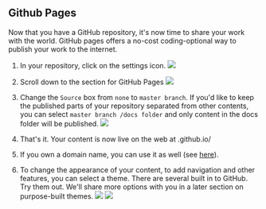 ## Github Pages

Now that you have a GitHub repository, it's now time to share your work with the world.  GitHub pages offers a no-cost coding-optional way to publish your work to the internet.   

1) In your repository, click on the settings icon. 
![](https://github.com/tri-cods/github/raw/master/static/settings.png)  
2) Scroll down to the section for GitHub Pages
![](https://github.com/tri-cods/github/raw/master/static/github_pages.png)

3) Change the `Source` box from `none` to `master branch`.  If you'd like to keep the published parts of your repository separated from other contents, you can select `master branch /docs folder` and only content in the docs folder will be published. 
![](https://github.com/tri-cods/github/raw/master/static/set_source.png)
4) That's it.  Your content is now live on the web at <your user or organization name>.github.io/<your repository name> 
5) If you own a domain name, you can use it as well (see [here](https://help.github.com/en/articles/using-a-custom-domain-with-github-pages)).
6) To change the appearance of your content, to add navigation and other features, you can select a theme.  There are several built in to GitHub.  Try them out.  We'll share more options with you in a later section on purpose-built themes.
  ![](https://github.com/tri-cods/github/raw/master/static/theme_chooser.png)
  ![](https://github.com/tri-cods/github/raw/master/static/preset_themes.png)
